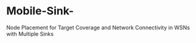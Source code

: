 # Mobile-Sink-
Node Placement for Target Coverage and Network Connectivity in WSNs with Multiple Sinks

